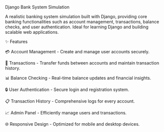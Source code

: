 Django Bank System Simulation

A realistic banking system simulation built with Django, providing core banking functionalities such as account management, transactions, balance checks, and user authentication. Ideal for learning Django and building scalable web applications.

✨ Features

💳 Account Management - Create and manage user accounts securely.

💸 Transactions - Transfer funds between accounts and maintain transaction history.

📊 Balance Checking - Real-time balance updates and financial insights.

🔒 User Authentication - Secure login and registration system.

📋 Transaction History - Comprehensive logs for every account.

📈 Admin Panel - Efficiently manage users and transactions.

🌐 Responsive Design - Optimized for mobile and desktop devices.
